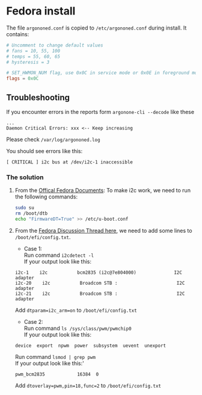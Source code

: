 # Fedora install

The file `argononed.conf` is copied to `/etc/argononed.conf` during install. It contains:  

```conf
# Uncomment to change default values
# fans = 10, 55, 100
# temps = 55, 60, 65
# hysteresis = 3

# SET_HWMON_NUM flag, use 0x0C in service mode or 0x0E in foreground mode
flags = 0x0C
```

## Troubleshooting

If you encounter errors in the reports form `argonone-cli --decode` like these

```text
...
Daemon Critical Errors: xxx <-- Keep increasing
```

Please check `/var/log/argononed.log`

You should see errors like this:

```log
[ CRITICAL ] i2c bus at /dev/i2c-1 inaccessible
```

### The solution

1. From the [Offical Fedora Documents](https://fedoraproject.org/wiki/Architectures/ARM/Raspberry_Pi/HATs#General_configuration):
   To make i2c work, we need to run the following commands:

    ```sh
    sudo su
    rm /boot/dtb
    echo "FirmwareDT=True" >> /etc/u-boot.conf
    ```

1. From the [Fedora Discussion Thread here](https://discussion.fedoraproject.org/t/74434/5), we need to add some lines to `/boot/efi/config.txt`.

    * Case 1:  
   Run command `i2cdetect -l`\
   If your output look like this:

   ```text
   i2c-1    i2c           bcm2835 (i2c@7e804000)              I2C adapter
   i2c-20    i2c           Broadcom STB :                      I2C adapter
   i2c-21    i2c           Broadcom STB :                      I2C adapter
   ```

   Add `dtparam=i2c_arm=on` to `/boot/efi/config.txt`

   * Case 2:  
   Run command `ls /sys/class/pwm/pwmchip0`\
   If your output look like this:

   ```text
   device  export  npwm  power  subsystem  uevent  unexport  
   ```

   Run command `lsmod | grep pwm`\
   If your output look like this:'

   ```text
   pwm_bcm2835            16384  0
   ```

   Add `dtoverlay=pwm,pin=18,func=2` to `/boot/efi/config.txt`
